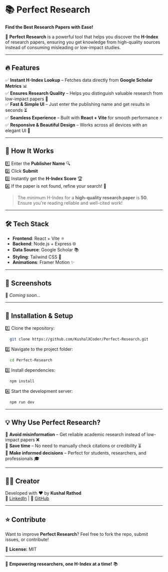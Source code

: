 # 📚 Perfect Research

**Find the Best Research Papers with Ease!**

🚀 **Perfect Research** is a powerful tool that helps you discover the **H-Index** of research papers, ensuring you get knowledge from high-quality sources instead of consuming misleading or low-impact studies.

---

## 🔥 Features

✅ **Instant H-Index Lookup** – Fetches data directly from **Google Scholar Metrics** 📊\
✅ **Ensures Research Quality** – Helps you distinguish valuable research from low-impact papers 📖\
✅ **Fast & Simple UI** – Just enter the publishing name and get results in seconds ⏳\
✅ **Seamless Experience** – Built with **React + Vite** for smooth performance ⚡\
✅ **Responsive & Beautiful Design** – Works across all devices with an elegant UI 🎨

---

## 🚀 How It Works

1️⃣ Enter the **Publisher Name** 🔍\
2️⃣ Click **Submit**\
3️⃣ Instantly get the **H-Index Score** 🏆\
4️⃣ If the paper is not found, refine your search! 🔄

> The minimum H-Index for a **high-quality research paper** is **50**. Ensure you're reading reliable and well-cited work!

---

## 🛠 Tech Stack

- **Frontend**: React + Vite ⚛️
- **Backend**: Node.js + Express 🌐
- **Data Source**: Google Scholar 📚
- **Styling**: Tailwind CSS 🎨
- **Animations**: Framer Motion ✨

---

## 📸 Screenshots

🚀 *Coming soon...*

---

## 🔧 Installation & Setup

1️⃣ Clone the repository:

```bash
  git clone https://github.com/KushalXCoder/Perfect-Research.git
```

2️⃣ Navigate to the project folder:

```bash
  cd Perfect-Research
```

3️⃣ Install dependencies:

```bash
  npm install
```

4️⃣ Start the development server:

```bash
  npm run dev
```

---

## 💡 Why Use Perfect Research?

🔹 **Avoid misinformation** – Get reliable academic research instead of low-impact papers ❌\
🔹 **Save time** – No need to manually check citations or credibility ⏳\
🔹 **Make informed decisions** – Perfect for students, researchers, and professionals 🎓

---

## 👨‍💻 Creator

Developed with ❤️ by **Kushal Rathod**\
🔗 [LinkedIn](https://www.linkedin.com/in/kushal-rathod-90b800297/) | 🔗 [GitHub](https://github.com/KushalXCoder)

---

## ⭐ Contribute

Want to improve **Perfect Research**? Feel free to fork the repo, submit issues, or contribute!

📜 **License:** MIT

---

🚀 **Empowering researchers, one H-Index at a time!** 📚